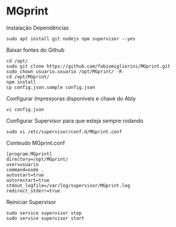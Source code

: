 # MGprint

Instalação Dependências

```
sudo apt install git nodejs npm supervisor --yes
```

Baixar fontes do Github
```
cd /opt/
sudo git clone https://github.com/fabiomigliorini/MGprint.git
sudo chown usuario.usuario /opt/MGprint/ -R
cd /opt/MGprint/
npm install
cp config.json.sample config.json
```

Configurar Impressoras disponíveis e chave do Ably
```
vi config.json
```

Configurar Supervisor para que esteja sempre rodando
```
sudo vi /etc/supervisor/conf.d/MGprint.conf
```

Conteudo MGprint.conf
```
[program:MGprint]
directory=/opt/MGprint/
user=usuario
command=node .
autostart=true
autorestart=true
stdout_logfile=/var/log/supervisor/MGprint.log
redirect_stderr=true
```

Reiniciar Supervisor
```
sudo service supervisor stop
sudo service supervisor start
```

